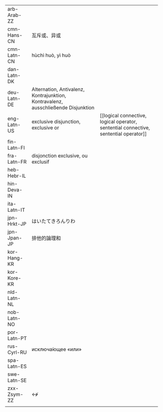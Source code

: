 | | | |
|-|-|-|
| arb-Arab-ZZ |  |  |
| cmn-Hans-CN | 互斥或、异或 |  |
| cmn-Latn-CN | hùchì huò, yì huò |  |
| dan-Latn-DK |  |  |
| deu-Latn-DE | Alternation, Antivalenz, Kontrajunktion, Kontravalenz, ausschließende Disjunktion |  |
| eng-Latn-US | exclusive disjunction, exclusive or | [[logical connective, logical operator, sentential connective, sentential operator]] |
| fin-Latn-FI |  |  |
| fra-Latn-FR | disjonction exclusive, ou exclusif |  |
| heb-Hebr-IL |  |  |
| hin-Deva-IN |  |  |
| ita-Latn-IT |  |  |
| jpn-Hrkt-JP | はいたてきろんりわ |  |
| jpn-Jpan-JP | 排他的論理和 |  |
| kor-Hang-KR |  |  |
| kor-Kore-KR |  |  |
| nld-Latn-NL |  |  |
| nob-Latn-NO |  |  |
| por-Latn-PT |  |  |
| rus-Cyrl-RU | исключа́ющее «или» |  |
| spa-Latn-ES |  |  |
| swe-Latn-SE |  |  |
| zxx-Zsym-ZZ | ↮ |  |
|  |  |  |